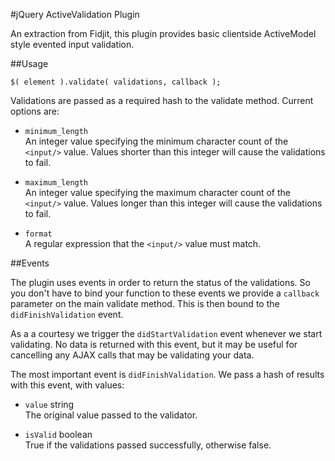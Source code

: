 #jQuery ActiveValidation Plugin


An extraction from Fidjit, this plugin provides basic clientside ActiveModel style evented input validation.


##Usage

    $( element ).validate( validations, callback );


Validations are passed as a required hash to the validate method. Current options are:

   - `minimum_length`  
       An integer value specifying the minimum character count of the `<input/>` value. Values shorter than this integer will cause the validations to fail.

   - `maximum_length`  
       An integer value specifying the maximum character count of the `<input/>` value. Values longer than this integer will cause the validations to fail.

   - `format`  
       A regular expression that the `<input/>` value must match.


##Events

The plugin uses events in order to return the status of the validations. So you don't have to bind your function to these events we provide a `callback` parameter on the main validate method. This is then bound to the `didFinishValidation` event.

As a a courtesy we trigger the `didStartValidation` event whenever we start validating. No data is returned with this event, but it may be useful for cancelling any AJAX calls that may be validating your data.

The most important event is `didFinishValidation`. We pass a hash of results with this event, with values:

   - `value`       string  
       The original value passed to the validator.

   - `isValid`     boolean  
       True if the validations passed successfully, otherwise false.
       